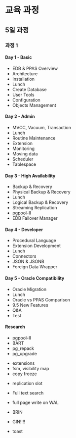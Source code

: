 # 교육 과정

## 5일 과정

### 과정 1

#### Day 1 - Basic

- EDB & PPAS Overview
- Architecture
- Installation
- Lunch
- Create Database
- User Tools
- Configuration
- Objects Management

#### Day 2 - Admin

- MVCC, Vacuum, Transaction
- Lunch
- Routine Maintenance
- Extension
- Monitoring
- Moving data
- Scheduler
- Tablespace

#### Day 3 - High Availability

- Backup & Recovery
- Physical Backup & Recovery
- Lunch
- Logical Backup & Recovery
- Streaming Replication
- pgpool-II
- EDB Failover Manager

#### Day 4 - Developer

- Procedural Language
- Extension Development
- Lunch
- Connectors
- JSON & JSONB
- Foreign Data Wrapper

#### Day 5 - Oracle Compatibility

- Oracle Migration
- Lunch
- Oracle vs PPAS Comparison
- 9.5 New Features
- Q&A
- Test

#### Research

- pgpool-II
- BART
- pg_repack
- pg_upgrade
+ extensions
+ fsm, visibility map
+ copy freeze
- replication slot
- Full text search

- full page write on WAL
- BRIN
- GIN!!!!
- toast
